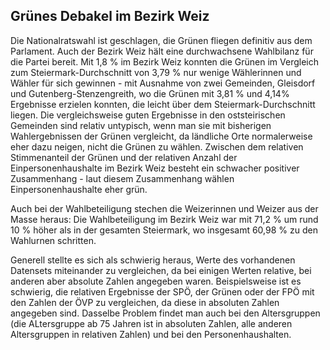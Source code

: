 ## Grünes Debakel im Bezirk Weiz

Die Nationalratswahl ist geschlagen, die Grünen fliegen definitiv aus dem Parlament. Auch der Bezirk Weiz hält eine durchwachsene Wahlbilanz für die Partei bereit. Mit 1,8 % im Bezirk Weiz konnten die Grünen im Vergleich zum Steiermark-Durchschnitt von 3,79 % nur wenige Wählerinnen und Wähler für sich gewinnen - mit Ausnahme von zwei Gemeinden, Gleisdorf und Gutenberg-Stenzengreith, wo  die Grünen mit 3,81 % und 4,14% Ergebnisse erzielen konnten, die leicht über dem Steiermark-Durchschnitt liegen. Die vergleichsweise guten Ergebnisse in den oststeirischen Gemeinden sind relativ untypisch, wenn man sie mit bisherigen Wahlergebnissen der Grünen vergleicht, da ländliche Orte normalerweise eher dazu neigen, nicht die Grünen zu wählen. Zwischen dem relativen Stimmenanteil der Grünen und der relativen Anzahl der Einpersonenhaushalte im Bezirk Weiz besteht ein schwacher positiver Zusammenhang - laut diesem Zusammenhang wählen Einpersonenhaushalte eher grün.

Auch bei der Wahlbeteiligung stechen die Weizerinnen und Weizer aus der Masse heraus: Die Wahlbeteiligung im Bezirk Weiz war mit 71,2 % um rund 10 % höher als in der gesamten Steiermark, wo insgesamt 60,98 % zu den Wahlurnen schritten.

Generell stellte es sich als schwierig heraus, Werte des vorhandenen Datensets miteinander zu vergleichen, da bei einigen Werten relative, bei anderen aber absolute Zahlen angegeben waren.
Beispielsweise ist es schwierig, die relativen Ergebnisse der SPÖ, der Grünen oder der FPÖ mit den Zahlen der ÖVP zu vergleichen, da diese in absoluten Zahlen angegeben sind. Dasselbe Problem findet man auch bei den Altersgruppen (die ALtersgruppe ab 75 Jahren ist in absoluten Zahlen, alle anderen Altersgruppen in relativen Zahlen) und bei den Personenhaushalten.

